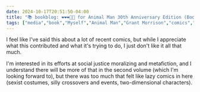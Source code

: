 ```yaml
---
date: 2024-10-17T20:51:50-04:00
title: "📚 bookblog: ❤️❤️❤️🖤🖤 for Animal Man 30th Anniversary Edition (Book One), by Grant Morrison"
tags: ["media","book","Myself","Animal Man","Grant Morrison","comics","metafiction","social justice"]
---
```


I feel like I've said this about a lot of recent comics, but while I appreciate what this contributed and what it's trying to do, I just don't like it all that much.

I'm interested in its efforts at social justice moralizing and metafiction, and I understand there will be more of that in the second volume (which I'm looking forward to), but there was too much that felt like lazy comics in here (sexist costumes, silly crossovers and events, two-dimensional characters).